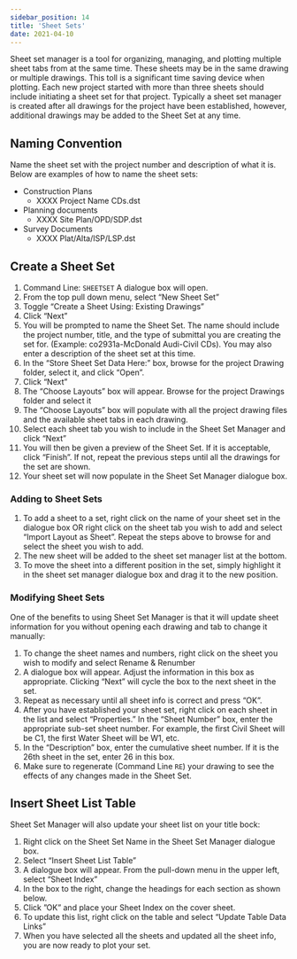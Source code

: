 ```yaml
---
sidebar_position: 14
title: 'Sheet Sets'
date: 2021-04-10
---
```


Sheet set manager is a tool for organizing, managing, and plotting multiple sheet tabs from at the same time. These sheets may be in the same drawing or multiple drawings. This toll is a significant time saving device when plotting. Each new project started with more than three sheets should include initiating a sheet set for that project. Typically a sheet set manager is created after all drawings for the project have been established, however, additional drawings may be added to the Sheet Set at any time.

## Naming Convention

Name the sheet set with the project number and description of what it is. Below are examples of how to name the sheet sets:

- Construction Plans
  - XXXX Project Name CDs.dst
- Planning documents
  - XXXX Site Plan/OPD/SDP.dst
- Survey Documents
  - XXXX Plat/Alta/ISP/LSP.dst

## Create a Sheet Set

1. Command Line: `SHEETSET` A dialogue box will open.
2. From the top pull down menu, select “New Sheet Set”
3. Toggle “Create a Sheet Using: Existing Drawings”
4. Click “Next”
5. You will be prompted to name the Sheet Set. The name should include the project number, title, and the type of submittal you are creating the set for. (Example: co2931a-McDonald Audi-Civil CDs). You may also enter a description of the sheet set at this time.
6. In the “Store Sheet Set Data Here:” box, browse for the project Drawing folder, select it, and click “Open”.
7. Click “Next”
8. The “Choose Layouts” box will appear. Browse for the project Drawings folder and select it
9. The “Choose Layouts” box will populate with all the project drawing files and the available sheet tabs in each drawing.
10. Select each sheet tab you wish to include in the Sheet Set Manager and click “Next”
11. You will then be given a preview of the Sheet Set. If it is acceptable, click “Finish”. If not, repeat the previous steps until all the drawings for the set are shown.
12. Your sheet set will now populate in the Sheet Set Manager dialogue box.

### Adding to Sheet Sets

1. To add a sheet to a set, right click on the name of your sheet set in the dialogue box OR right click on the sheet tab you wish to add and select “Import Layout as Sheet”. Repeat the steps above to browse for and select the sheet you wish to add.
2. The new sheet will be added to the sheet set manager list at the bottom.
3. To move the sheet into a different position in the set, simply highlight it in the sheet set manager dialogue box and drag it to the new position.

### Modifying Sheet Sets

One of the benefits to using Sheet Set Manager is that it will update sheet information for you without opening each drawing and tab to change it manually:

1. To change the sheet names and numbers, right click on the sheet you wish to modify and select Rename & Renumber
2. A dialogue box will appear. Adjust the information in this box as appropriate. Clicking “Next” will cycle the box to the next sheet in the set.
3. Repeat as necessary until all sheet info is correct and press “OK”.
4. After you have established your sheet set, right click on each sheet in the list and select “Properties.” In the “Sheet Number” box, enter the appropriate sub-set sheet number. For example, the first Civil Sheet will be C1, the first Water Sheet will be W1, etc.
5. In the “Description” box, enter the cumulative sheet number. If it is the 26th sheet in the set, enter 26 in this box.
6. Make sure to regenerate (Command Line `RE`) your drawing to see the effects of any changes made in the Sheet Set.

## Insert Sheet List Table

Sheet Set Manager will also update your sheet list on your title bock:

1. Right click on the Sheet Set Name in the Sheet Set Manager dialogue box.
2. Select “Insert Sheet List Table”
3. A dialogue box will appear. From the pull-down menu in the upper left, select “Sheet Index”
4. In the box to the right, change the headings for each section as shown below.
5. Click ”OK” and place your Sheet Index on the cover sheet.
6. To update this list, right click on the table and select “Update Table Data Links”
7. When you have selected all the sheets and updated all the sheet info, you are now ready to plot your set.
